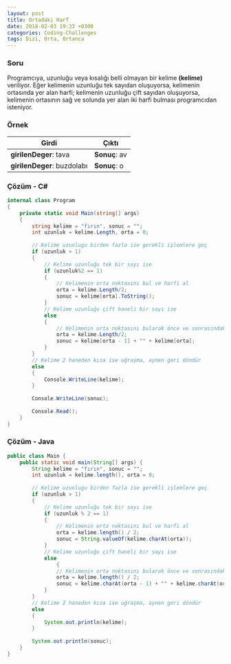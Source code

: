 ```yaml
---
layout: post
title: Ortadaki Harf
date: 2018-02-03 19:33 +0300
categories: Coding-Challenges
tags: Dizi, Orta, Ortanca
---
```

### Soru
Programcıya, uzunluğu veya kısalığı belli olmayan bir kelime **(kelime)** veriliyor. Eğer kelimenin uzunluğu tek sayıdan oluşuyorsa, kelimenin ortasında yer alan harfi; kelimenin uzunluğu çift sayıdan oluşuyorsa, kelimenin ortasının sağ ve solunda yer alan iki harfi bulması programcıdan isteniyor.

### Örnek

| Girdi                       | Çıktı         |
|-----------------------------|---------------|
| **girilenDeger**: tava      | **Sonuç**: av |
| **girilenDeger**: buzdolabı | **Sonuç**: o  |

### Çözüm - C#
```csharp
internal class Program
{
    private static void Main(string[] args)
    {
        string kelime = "fırın", sonuc = "";
        int uzunluk = kelime.Length, orta = 0;
 
        // Kelime uzunlugu birden fazla ise gerekli işlemlere geç
        if (uzunluk > 1)
        {
            // Kelime uzunluğu tek bir sayı ise
            if (uzunluk%2 == 1)
            {
                // Kelimenin orta noktasını bul ve harfi al
                orta = kelime.Length/2;
                sonuc = kelime[orta].ToString();
            }
            // Kelime uzunluğu çift haneli bir sayı ise
            else
            {
                // Kelimenin orta noktasını bularak önce ve sonrasındaki harfleri al
                orta = kelime.Length/2;
                sonuc = kelime[orta - 1] + "" + kelime[orta];
            }
        }
        // Kelime 2 haneden kısa ise uğraşma, aynen geri döndür
        else
        {            
            Console.WriteLine(kelime);
        }
 
        Console.WriteLine(sonuc);
 
        Console.Read();
    }
}
```

### Çözüm - Java
```java
public class Main {
    public static void main(String[] args) {
        String kelime = "fırın", sonuc = "";
        int uzunluk = kelime.length(), orta = 0;
 
        // Kelime uzunlugu birden fazla ise gerekli işlemlere geç
        if (uzunluk > 1)
        {
            // Kelime uzunluğu tek bir sayı ise
            if (uzunluk % 2 == 1)
            {
                // Kelimenin orta noktasını bul ve harfi al
                orta = kelime.length() / 2;
                sonuc = String.valueOf(kelime.charAt(orta));
            }
            // Kelime uzunluğu çift haneli bir sayı ise
            else
                {
                // Kelimenin orta noktasını bularak önce ve sonrasındaki harfleri al
                orta = kelime.length() / 2;
                sonuc = kelime.charAt(orta - 1) + "" + kelime.charAt(orta);
            }
        }
        // Kelime 2 haneden kısa ise uğraşma, aynen geri döndür
        else
        {
            System.out.println(kelime);
        }
 
        System.out.println(sonuc);
    }
}
```